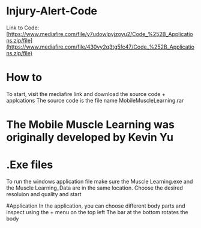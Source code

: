 # Injury-Alert-Code
Link to Code: [https://www.mediafire.com/file/y7udowlpyjzoyu2/Code_%252B_Applications.zip/file](https://www.mediafire.com/file/430vy2q3tg5fc47/Code_%252B_Applications.zip/file)
# How to
To start, visit the mediafire link and download the source code + applcations
The source code is the file name MobileMuscleLearning.rar
# The Mobile Muscle Learning was originally developed by Kevin Yu

# .Exe files
To run the windows application file make sure the Muscle Learning.exe and the Muscle Learning_Data are in the same location.
Choose the desired resoluion and quality and start

#Application
In the application, you can choose different body parts and inspect using the + menu on the top left
The bar at the bottom rotates the body
